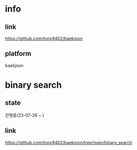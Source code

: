 # info
## link
https://github.com/tony9402/baekjoon
## platform
baekjoon

# binary search
## state
진행중(23-07-26 ~ )
## link
https://github.com/tony9402/baekjoon/tree/main/binary_search

